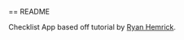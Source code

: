 == README

Checklist App based off tutorial by <a href="https://github.com/ryanhemrick">Ryan Hemrick</a>.
